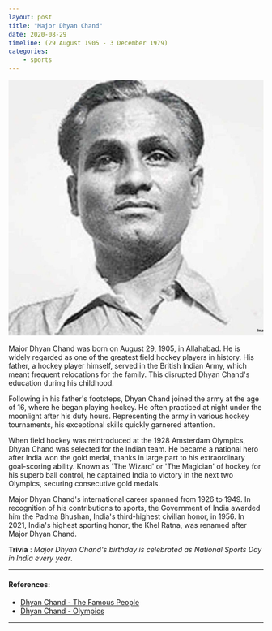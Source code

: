 ```yaml
---
layout: post
title: "Major Dhyan Chand"
date: 2020-08-29
timeline: (29 August 1905 - 3 December 1979)
categories:
    - sports
---
```


<img src="/images/Dhyan-Chand.jpg" alt="Major Dhyan Chand Image" class="circular-img" />

Major Dhyan Chand was born on August 29, 1905, in Allahabad. He is widely regarded as one of the greatest field hockey players in history. His father, a hockey player himself, served in the British Indian Army, which meant frequent relocations for the family. This disrupted Dhyan Chand's education during his childhood.

Following in his father's footsteps, Dhyan Chand joined the army at the age of 16, where he began playing hockey. He often practiced at night under the moonlight after his duty hours. Representing the army in various hockey tournaments, his exceptional skills quickly garnered attention.

When field hockey was reintroduced at the 1928 Amsterdam Olympics, Dhyan Chand was selected for the Indian team. He became a national hero after India won the gold medal, thanks in large part to his extraordinary goal-scoring ability. Known as 'The Wizard' or 'The Magician' of hockey for his superb ball control, he captained India to victory in the next two Olympics, securing consecutive gold medals.

Major Dhyan Chand's international career spanned from 1926 to 1949. In recognition of his contributions to sports, the Government of India awarded him the Padma Bhushan, India's third-highest civilian honor, in 1956. In 2021, India's highest sporting honor, the Khel Ratna, was renamed after Major Dhyan Chand.

__Trivia__ : *Major Dhyan Chand's birthday is celebrated as National Sports Day in India every year*.

---

#### References:

- [Dhyan Chand - The Famous People](https://www.thefamouspeople.com/profiles/dhyan-chand-5335.php)
- [Dhyan Chand - Olympics](https://olympics.com/en/athletes/dhyan-chand-singh)

---
